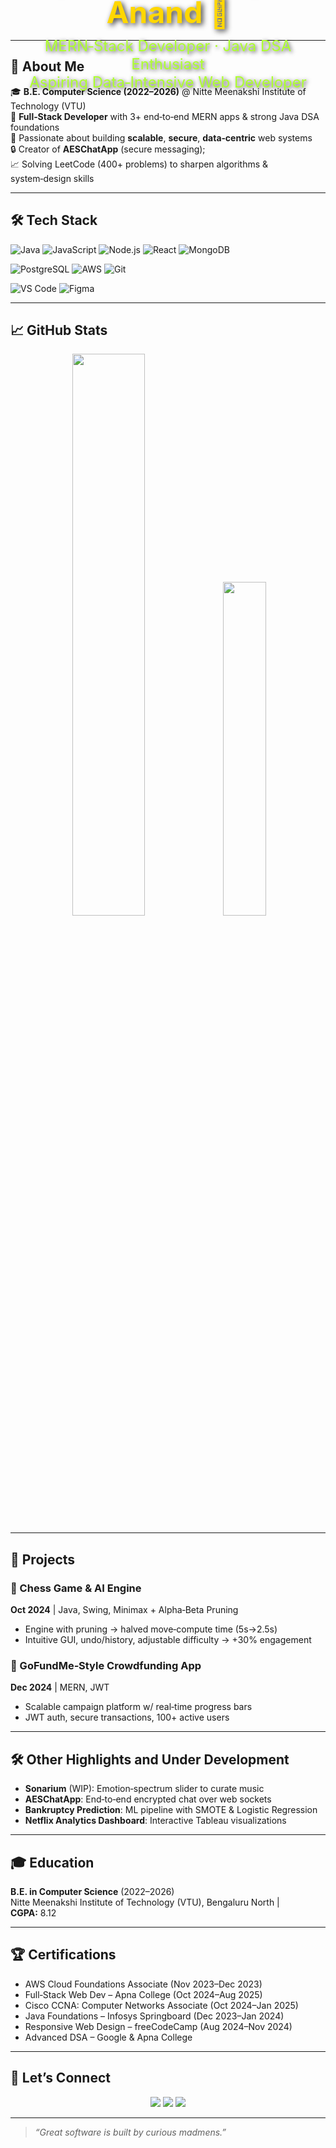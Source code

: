 <!-- Banner -->
<div style="position: relative; width: 100%; max-width: 960px; margin: auto;">

  <!-- Background Image -->

  <!-- Centered Text Overlay -->
  <div style="
    position: absolute;
    top: 50%;
    left: 50%;
    transform: translate(-50%, -50%);
    text-align: center;
    color: #fff;
    padding: 10px 20px;
    width: 100%;
  ">
    <h1 style="
      font-size: 3rem;
      margin: 0;
      color: #FFD700;
      text-shadow: 3px 3px 8px rgba(0, 0, 0, 0.8);
    ">
      Hey there! I'm Ayush Anand 👋
    </h1>
    <p style="
      font-size: 1.5rem;
      margin-top: 10px;
      color: #ADFF2F;
      text-shadow: 2px 2px 6px rgba(0, 0, 0, 0.7);
    ">
      MERN‑Stack Developer · Java DSA Enthusiast<br/>
      Aspiring Data‑Intensive Web Developer
    </p>
  </div>
</div>




---

## 🧩 About Me

🎓 **B.E. Computer Science (2022–2026)** @ Nitte Meenakshi Institute of Technology (VTU)  
💼 **Full‑Stack Developer** with 3+ end‑to‑end MERN apps & strong Java DSA foundations  
🚀 Passionate about building **scalable**, **secure**, **data‑centric** web systems  
🔒 Creator of **AESChatApp** (secure messaging);  
📈 Solving LeetCode (400+ problems) to sharpen algorithms & system‑design skills

---

## 🛠️ Tech Stack

<!-- Core -->
![Java](https://img.shields.io/badge/Java-ED8B00?style=flat-square&logo=java&logoColor=white)
![JavaScript](https://img.shields.io/badge/JavaScript-F7DF1E?style=flat-square&logo=javascript&logoColor=black)
![Node.js](https://img.shields.io/badge/Node.js-339933?style=flat-square&logo=node.js&logoColor=white)
![React](https://img.shields.io/badge/React-61DAFB?style=flat-square&logo=react&logoColor=black)
![MongoDB](https://img.shields.io/badge/MongoDB-4EA94B?style=flat-square&logo=mongodb&logoColor=white)

<!-- Data & DevOps -->
![PostgreSQL](https://img.shields.io/badge/PostgreSQL-336791?style=flat-square&logo=postgresql&logoColor=white)
![AWS](https://img.shields.io/badge/AWS-232F3E?style=flat-square&logo=amazon-aws&logoColor=white)
![Git](https://img.shields.io/badge/Git-F05032?style=flat-square&logo=git&logoColor=white)

<!-- Tools -->
![VS Code](https://img.shields.io/badge/VS%20Code-007ACC?style=flat-square&logo=visual-studio-code&logoColor=white)
![Figma](https://img.shields.io/badge/Figma-F24E1E?style=flat-square&logo=figma&logoColor=white)

---

## 📈 GitHub Stats

<p align="center">
  <!-- GitHub Stats -->
  <img src="https://github-readme-stats.vercel.app/api?username=AdotAyush&show_icons=true&theme=tokyonight&include_all_commits=true&count_private=true" width="48%" />

  <!-- Top Languages -->
  <img src="https://github-readme-stats.vercel.app/api/top-langs/?username=AdotAyush&layout=compact&theme=tokyonight&hide_progress=false" width="37%" />
</p>


---

## 💼 Projects

### 🔹 Chess Game & AI Engine  
**Oct 2024** | Java, Swing, Minimax + Alpha‑Beta Pruning
- Engine with pruning → halved move‑compute time (5s→2.5s)  
- Intuitive GUI, undo/history, adjustable difficulty → +30% engagement

### 🔹 GoFundMe‑Style Crowdfunding App  
**Dec 2024** | MERN, JWT  
- Scalable campaign platform w/ real‑time progress bars  
- JWT auth, secure transactions, 100+ active users

---

## 🛠️ Other Highlights and Under Development

- **Sonarium** (WIP): Emotion‑spectrum slider to curate music  
- **AESChatApp**: End‑to‑end encrypted chat over web sockets  
- **Bankruptcy Prediction**: ML pipeline with SMOTE & Logistic Regression  
- **Netflix Analytics Dashboard**: Interactive Tableau visualizations  

---

## 🎓 Education

**B.E. in Computer Science** (2022–2026)  
Nitte Meenakshi Institute of Technology (VTU), Bengaluru North | **CGPA:** 8.12

---

## 🏆 Certifications

- AWS Cloud Foundations Associate (Nov 2023–Dec 2023)  
- Full‑Stack Web Dev – Apna College (Oct 2024–Aug 2025)  
- Cisco CCNA: Computer Networks Associate (Oct 2024–Jan 2025)  
- Java Foundations – Infosys Springboard (Dec 2023–Jan 2024)  
- Responsive Web Design – freeCodeCamp (Aug 2024–Nov 2024)  
- Advanced DSA – Google & Apna College  

---

## 🤝 Let’s Connect

<p align="center">
  <a href="mailto:ayushanand2111@gmail.com"><img src="https://img.shields.io/badge/Email-D14836?style=flat-square&logo=gmail&logoColor=white"/></a>
  <a href="https://www.linkedin.com/in/ayush-anand-b49aba353/"><img src="https://img.shields.io/badge/LinkedIn-0A66C2?style=flat-square&logo=linkedin&logoColor=white"/></a>
  <a href="https://github.com/AdotAyush"><img src="https://img.shields.io/badge/GitHub-100000?style=flat-square&logo=github&logoColor=white"/></a>
</p>

---

> <i>“Great software is built by curious madmens.”</i>
